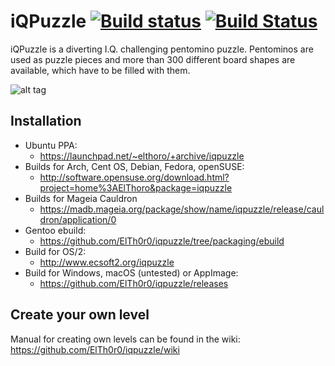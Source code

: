 # iQPuzzle [![Build status](https://ci.appveyor.com/api/projects/status/wn8nxv8qt26j1eyh/branch/master?svg=true)](https://ci.appveyor.com/project/ElTh0r0/iqpuzzle/branch/master) [![Build Status](https://travis-ci.org/ElTh0r0/iqpuzzle.svg?branch=master)](https://travis-ci.org/ElTh0r0/iqpuzzle)
iQPuzzle is a diverting I.Q. challenging pentomino puzzle. Pentominos are used as puzzle pieces and more than 300 different board shapes are available, which have to be filled with them.

![alt tag](https://cn.pling.com/img/f/a/d/d/7841359a95432f690d8c2bf7a5e9723770f7.png)

## Installation
* Ubuntu PPA:
  * https://launchpad.net/~elthoro/+archive/iqpuzzle
* Builds for Arch, Cent OS, Debian, Fedora, openSUSE:
  * http://software.opensuse.org/download.html?project=home%3AElThoro&package=iqpuzzle
* Builds for Mageia Cauldron
  * https://madb.mageia.org/package/show/name/iqpuzzle/release/cauldron/application/0
* Gentoo ebuild:
  * https://github.com/ElTh0r0/iqpuzzle/tree/packaging/ebuild
* Build for OS/2:
  * http://www.ecsoft2.org/iqpuzzle
* Build for Windows, macOS (untested) or AppImage:
  * https://github.com/ElTh0r0/iqpuzzle/releases

## Create your own level
Manual for creating own levels can be found in the wiki: https://github.com/ElTh0r0/iqpuzzle/wiki
